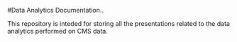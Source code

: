 #Data Analytics Documentation..

This repository is inteded for storing all the presentations related to the data analytics performed on 
CMS data.
